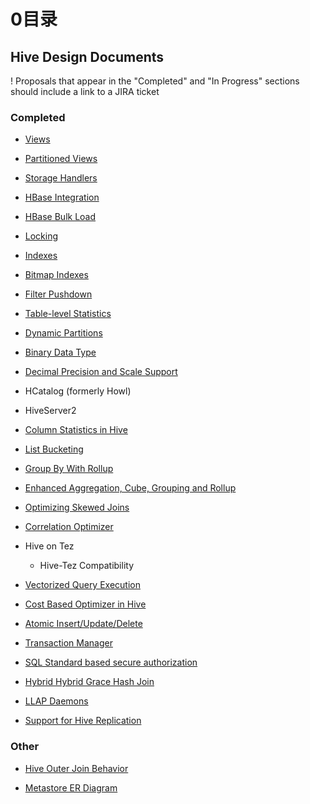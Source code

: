 # 0目录

## Hive Design Documents

! Proposals that appear in the "Completed" and "In Progress" sections should include a link to a JIRA ticket

### Completed

- [Views](https://github.com/ZGG2016/hive-website/blob/master/Resources%20for%20Contributors/Hive%20Design%20Docs/Views.md)

- [Partitioned Views](https://github.com/ZGG2016/hive-website/blob/master/Resources%20for%20Contributors/Hive%20Design%20Docs/Partitioned%20Views.md)

- [Storage Handlers](https://github.com/ZGG2016/hive-website/blob/master/Resources%20for%20Contributors/Hive%20Design%20Docs/Storage%20Handlers.md)

- [HBase Integration](https://github.com/ZGG2016/hive-website/blob/master/User%20Documentation/Hive%20HBase%20Integration.md)

- [HBase Bulk Load](https://github.com/ZGG2016/hive-website/blob/master/User%20Documentation/HBaseBulkLoad.md)

- [Locking]()

- [Indexes](https://github.com/ZGG2016/hive-website/blob/master/User%20Documentation/Hive%20SQL%20Language%20Manual/Indexes.md)

- [Bitmap Indexes]()

- [Filter Pushdown](https://github.com/ZGG2016/hive-website/blob/master/Resources%20for%20Contributors/Hive%20Design%20Docs/Filter%20Pushdown.md)

- [Table-level Statistics ](https://github.com/ZGG2016/hive-website/blob/master/User%20Documentation/Hive%20SQL%20Language%20Manual/Statistics%20(Analyze%20and%20Describe).md)

- [Dynamic Partitions](https://github.com/ZGG2016/hive-website/blob/master/Resources%20for%20Contributors/Hive%20Design%20Docs/DynamicPartitions.md)

- [Binary Data Type]()

- [Decimal Precision and Scale Support](https://cwiki.apache.org/confluence/download/attachments/27362075/Hive_Decimal_Precision_Scale_Support.pdf)

- HCatalog (formerly Howl)

- HiveServer2

- [Column Statistics in Hive]()

- [List Bucketing](https://github.com/ZGG2016/hive-website/blob/master/Resources%20for%20Contributors/Hive%20Design%20Docs/List%20Bucketing.md)

- [Group By With Rollup]()

- [Enhanced Aggregation, Cube, Grouping and Rollup](https://github.com/ZGG2016/hive-website/blob/master/User%20Documentation/Hive%20SQL%20Language%20Manual/Enhanced%20Aggregation%2C%20Cube%2C%20Grouping%20and%20Rollup.md)

- [Optimizing Skewed Joins](https://github.com/ZGG2016/hive-website/blob/master/Resources%20for%20Contributors/Hive%20Design%20Docs/Optimizing%20Skewed%20Joins.md)

- [Correlation Optimizer]()

- Hive on Tez

	- Hive-Tez Compatibility

- [Vectorized Query Execution]()

- [Cost Based Optimizer in Hive]()

- [Atomic Insert/Update/Delete]()

- [Transaction Manager]()

- [SQL Standard based secure authorization]()

- [Hybrid Hybrid Grace Hash Join]()

- [LLAP Daemons]()

- [Support for Hive Replication]()

### Other

- [Hive Outer Join Behavior](https://github.com/ZGG2016/hive-website/blob/master/Resources%20for%20Contributors/Hive%20Design%20Docs/Hive%20Outer%20Join%20Behavior.md)

- [Metastore ER Diagram]()